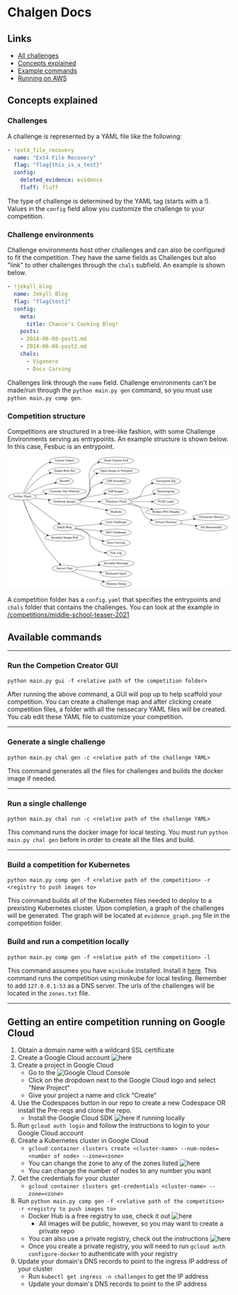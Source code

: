 Chalgen Docs
==============
## Links
  - [All challenges](chal_types/README.md)
  - [Concepts explained](README.md#concepts-explained)
  - [Example commands](README.md#available-commands)
  - [Running on AWS](README.md#run-a-competition-on-an-aws-lab)

## Concepts explained

### Challenges
A challenge is represented by a YAML file like the following:

```yaml
- !ext4_file_recovery
  name: "Ext4 File Recovery"
  flag: "flag{this_is_a_test}"
  config:
    deleted_evidence: evidence
    fluff: fluff
```

The type of challenge is determined by the YAML tag (starts with a !). Values in the `config` field allow you customize the challenge to your competition.

### Challenge environments
Challenge environments host other challenges and can also be configured to fit the competition. They have the same fields as Challenges but also "link" to other challenges through the `chals` subfield. An example is shown below.

```yaml
- !jekyll_blog
  name: Jekyll Blog
  flag: "flag{test}"
  config:
    meta:
      title: Chance's Cooking Blog!
    posts:
    - 2014-06-08-post1.md
    - 2014-06-08-post2.md
    chals:
      - Vigenere
      - Docx Carving
```

Challenges link through the `name` field. Challenge environments can't be made/run through the `python main.py gen` command, so you must use `python main.py comp gen`. 

### Competition structure
Competitions are structured in a tree-like fashion, with some Challenge Environments serving as entrypoints. An example structure is shown below. In this case, Fesbuc is an entrypoint.

![image](../competitions/mcpshsf-2023/evidence_graph.png)

A competition folder has a `config.yaml` that specifies the entrypoints and `chals` folder that contains the challenges. You can look at the example in [/competitions/middle-school-teaser-2021](/competitions/middle-school-teaser-2021/)

## Available commands
***
### Run the Competion Creator GUI

```shell
python main.py gui -f <relative path of the competition folder>
```

After running the above command, a GUI will pop up to help scaffold your competition. You can create a challenge map and after clicking 
create competition files, a folder with all the nessecary YAML files will be created. You cab edit these YAML file to customize your competition.
***
### Generate a single challenge

```shell
python main.py chal gen -c <relative path of the challenge YAML>
```

This command generates all the files for challenges and builds the docker image if needed.
***
### Run a single challenge

```shell
python main.py chal run -c <relative path of the challenge YAML>
```

This command runs the docker image for local testing. You must run `python main.py chal gen` before in order to create all the files and build.
***
### Build a competition for Kubernetes

```shell
python main.py comp gen -f <relative path of the competition> -r <registry to push images to>
```

This command builds all of the Kubernetes files needed to deploy to a prexisting Kubernetes cluster. Upon completion, a graph of the challenges will be generated. The graph will be located at `evidence_graph.png` file in the competition folder.

### Build and run a competition locally

```shell
python main.py comp gen -f <relative path of the competition> -l
```

This command assumes you have `minikube` installed. Install it [here](https://minikube.sigs.k8s.io/docs/start/). This command runs the competition using minikube for local testing. Remember to add `127.0.0.1:53` as a DNS server. The urls of the challenges will be located in the `zones.txt` file.
***

## Getting an entire competition running on Google Cloud

1. Obtain a domain name with a wildcard SSL certificate
2. Create a Google Cloud account ![here](https://cloud.google.com/free)
3. Create a project in Google Cloud
    - Go to the ![Google Cloud Console](https://console.cloud.google.com/)
    - Click on the dropdown next to the Google Cloud logo and select "New Project"
    - Give your project a name and click "Create"
4. Use the Codespaces button in our repo to create a new Codespace OR install the Pre-reqs and clone the repo.
    - Install the Google Cloud SDK ![here](https://cloud.google.com/sdk/docs/install) if running locally
5. Run `gcloud auth login` and follow the instructions to login to your Google Cloud account
6. Create a Kubernetes cluster in Google Cloud
    - `gcloud container clusters create <cluster-name> --num-nodes=<number of node> --zone=<zone>`
    - You can change the zone to any of the zones listed ![here](https://cloud.google.com/compute/docs/regions-zones)
    - You can change the number of nodes to any number you want
7. Get the credentials for your cluster
    - `gcloud container clusters get-credentials <cluster-name> --zone=<zone>`
8. Run `python main.py comp gen -f <relative path of the competition> -r <registry to push images to>`
    - Docker Hub is a free registry to use, check it out ![here](https://hub.docker.com/)
        - All images will be public, however, so you may want to create a private repo
    - You can also use a private registry, check out the instructions ![here](https://cloud.google.com/container-registry/docs/quickstart)
    - Once you create a private registry, you will need to run `gcloud auth configure-docker` to authenticate with your registry
9. Update your domain's DNS records to point to the ingress IP address of your cluster
    - Run `kubectl get ingress -n challenges` to get the IP address
    - Update your domain's DNS records to point to the IP address

